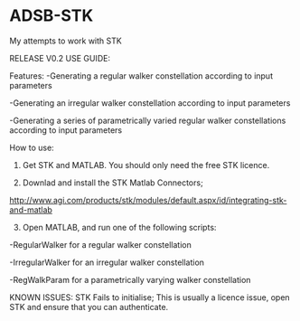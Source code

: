# ADSB-STK
My attempts to work with STK

RELEASE V0.2 USE GUIDE:

Features:
-Generating a regular walker constellation according to input parameters

-Generating an irregular walker constellation according to input parameters

-Generating a series of parametrically varied regular walker constellations according to input parameters


How to use:

1) Get STK and MATLAB. You should only need the free STK licence.

2) Downlad and install the STK Matlab Connectors;

http://www.agi.com/products/stk/modules/default.aspx/id/integrating-stk-and-matlab

3) Open MATLAB, and run one of the following scripts:

  -RegularWalker for a regular walker constellation
  
  -IrregularWalker for an irregular walker constellation
  
  -RegWalkParam for a parametrically varying walker constellation
  
KNOWN ISSUES:
STK Fails to initialise; This is usually a licence issue, open STK and ensure that you can authenticate.
